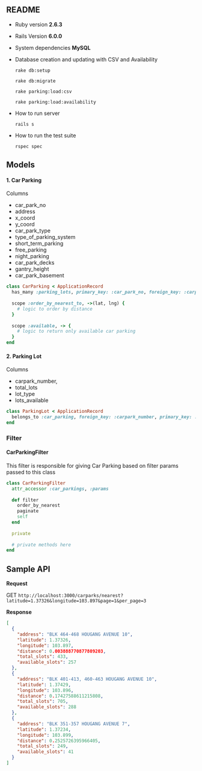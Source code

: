 ## README

* Ruby version
**2.6.3**

* Rails Version
**6.0.0**

* System dependencies
**MySQL**

* Database creation and updating with CSV and Availability

    `rake db:setup`

    `rake db:migrate`

    `rake parking:load:csv`

    `rake parking:load:availability`

* How to run server

    `rails s`
    
* How to run the test suite

    `rspec spec`

## Models

#### 1. Car Parking
Columns
- car_park_no
- address
- x_coord
- y_coord
- car_park_type
- type_of_parking_system
- short_term_parking
- free_parking
- night_parking
- car_park_decks
- gantry_height
- car_park_basement

```ruby
class CarParking < ApplicationRecord
  has_many :parking_lots, primary_key: :car_park_no, foreign_key: :carpark_number
  
  scope :order_by_nearest_to, ->(lat, lng) {
    # logic to order by distance
  }
  
  scope :available, -> {
    # logic to return only available car parking
  }
end
```

#### 2. Parking Lot 
Columns
- carpark_number,
- total_lots
- lot_type
- lots_available

```ruby
class ParkingLot < ApplicationRecord
  belongs_to :car_parking, foreign_key: :carpark_number, primary_key: :car_park_no
end
````


### Filter

#### CarParkingFilter
This filter is responsible for giving Car Parking based on filter params passed to this class
```ruby
class CarParkingFilter
  attr_accessor :car_parkings, :params
 
  def filter
    order_by_nearest
    paginate
    self
  end
 
  private
 
  # private methods here
end
```


## Sample API
**Request**

GET `http://localhost:3000/carparks/nearest?latitude=1.37326&longitude=103.897&page=1&per_page=3`

**Response**
```json
[
  {
    "address": "BLK 464-468 HOUGANG AVENUE 10",
    "latitude": 1.37326,
    "longitude": 103.897,
    "distance": 0.003888770877809203,
    "total_slots": 433,
    "available_slots": 257
  },
  {
    "address": "BLK 401-413, 460-463 HOUGANG AVENUE 10",
    "latitude": 1.37429,
    "longitude": 103.896,
    "distance": 0.17427588611215808,
    "total_slots": 705,
    "available_slots": 288
  },
  {
    "address": "BLK 351-357 HOUGANG AVENUE 7",
    "latitude": 1.37234,
    "longitude": 103.899,
    "distance": 0.2525726395966405,
    "total_slots": 249,
    "available_slots": 41
  }
]
```



